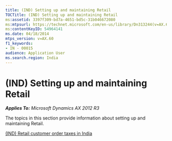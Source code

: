 ```yaml
---
title: (IND) Setting up and maintaining Retail
TOCTitle: (IND) Setting up and maintaining Retail
ms:assetid: 3397f309-bd7a-4651-bd5c-31b046672080
ms:mtpsurl: https://technet.microsoft.com/en-us/library/Dn313244(v=AX.60)
ms:contentKeyID: 54964141
ms.date: 04/18/2014
mtps_version: v=AX.60
f1_keywords:
- IN - 00015
audience: Application User
ms.search.region: India
---
```


# (IND) Setting up and maintaining Retail 


_**Applies To:** Microsoft Dynamics AX 2012 R3_

The topics in this section provide information about setting up and maintaining Retail.

[(IND) Retail customer order taxes in India](ind-retail-customer-order-taxes-in-india.md)

  


